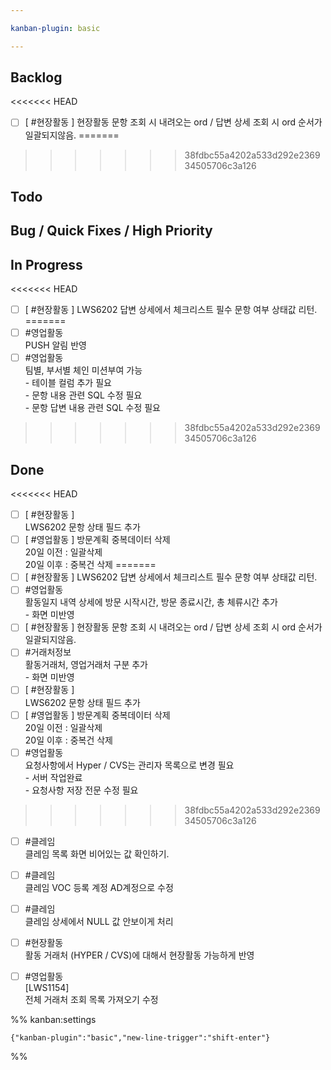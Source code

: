 ```yaml
---

kanban-plugin: basic

---
```


## Backlog

<<<<<<< HEAD
- [ ] [ #현장활동 ] 현장활동 문항 조회 시 내려오는 ord  / 답변 상세 조회 시 ord 순서가 일괄되지않음.
=======
>>>>>>> 38fdbc55a4202a533d292e236934505706c3a126


## Todo



## Bug / Quick Fixes / High Priority



## In Progress

<<<<<<< HEAD
- [ ] [ #현장활동 ] LWS6202 답변 상세에서 체크리스트 필수 문항 여부 상태값 리턴.
=======
- [ ] #영업활동 <br>PUSH 알림 반영
- [ ] #영업활동<br>팀별, 부서별 체인 미션부여 가능<br>- 테이블 컬럼 추가 필요<br>- 문항 내용 관련 SQL 수정 필요<br>- 문항 답변 내용 관련 SQL 수정 필요
>>>>>>> 38fdbc55a4202a533d292e236934505706c3a126


## Done

<<<<<<< HEAD
- [ ] [ #현장활동 ]<br>LWS6202 문항 상태 필드 추가
- [ ] [ #영업활동 ] 방문계획 중복데이터 삭제<br>20일 이전 : 일괄삭제<br>20일 이후 : 중복건 삭제
=======
- [ ] [ #현장활동 ] LWS6202 답변 상세에서 체크리스트 필수 문항 여부 상태값 리턴.
- [ ] #영업활동 <br>활동일지 내역 상세에 방문 시작시간, 방문 종료시간, 총 체류시간 추가<br>- 화면 미반영
- [ ] [ #현장활동 ] 현장활동 문항 조회 시 내려오는 ord  / 답변 상세 조회 시 ord 순서가 일괄되지않음.
- [ ] #거래처정보 <br>활동거래처, 영업거래처 구분 추가<br>- 화면 미반영
- [ ] [ #현장활동 ]<br>LWS6202 문항 상태 필드 추가
- [ ] [ #영업활동 ] 방문계획 중복데이터 삭제<br>20일 이전 : 일괄삭제<br>20일 이후 : 중복건 삭제
- [ ] #영업활동 <br>요청사항에서 Hyper / CVS는 관리자 목록으로 변경 필요<br>- 서버 작업완료<br>- 요청사항 저장 전문 수정 필요
>>>>>>> 38fdbc55a4202a533d292e236934505706c3a126
- [ ] #클레임<br>클레임 목록 화면 비어있는 값 확인하기.
- [ ] #클레임<br>클레임 VOC 등록 계정 AD계정으로 수정
- [ ] #클레임 <br>클레임 상세에서 NULL 값 안보이게 처리
- [ ] #현장활동<br>활동 거래처 (HYPER / CVS)에 대해서 현장활동 가능하게 반영
- [ ] #영업활동 <br>[LWS1154]<br>전체 거래처 조회 목록 가져오기 수정




%% kanban:settings
```
{"kanban-plugin":"basic","new-line-trigger":"shift-enter"}
```
%%